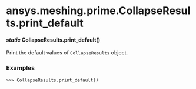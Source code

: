 # ansys.meshing.prime.CollapseResults.print_default

<a id="ansys.meshing.prime.CollapseResults.print_default"></a>

#### *static* CollapseResults.print_default()

Print the default values of `CollapseResults` object.

### Examples

```pycon
>>> CollapseResults.print_default()
```

<!-- !! processed by numpydoc !! -->
